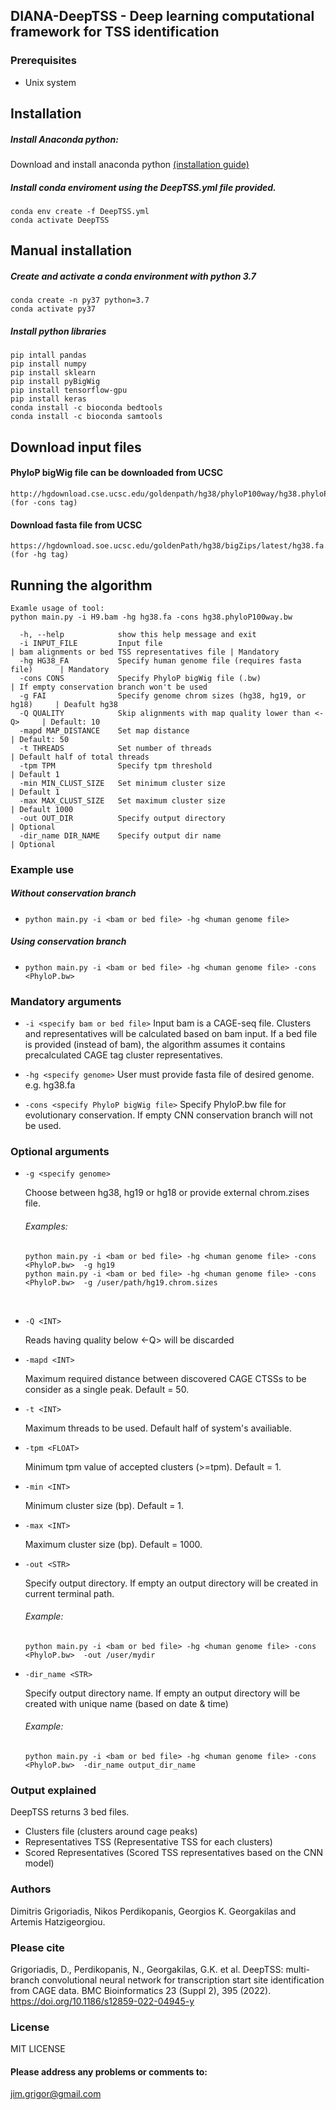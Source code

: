 ## DIANA-DeepTSS - Deep learning computational framework for TSS identification

### Prerequisites
- Unix system

## Installation

##### Install Anaconda python:
Download and install anaconda python [(installation guide)](https://docs.conda.io/projects/conda/en/latest/user-guide/install/linux.html)

##### Install conda enviroment using the DeepTSS.yml file provided.
```
conda env create -f DeepTSS.yml
conda activate DeepTSS
```
### 
## Manual installation

##### Create and activate a conda environment with python 3.7
```
conda create -n py37 python=3.7
conda activate py37
```
##### Install python libraries
```
pip intall pandas
pip install numpy
pip install sklearn
pip install pyBigWig
pip install tensorflow-gpu
pip install keras
conda install -c bioconda bedtools
conda install -c bioconda samtools
```

## Download input files

#### PhyloP bigWig file can be downloaded from UCSC 
```
http://hgdownload.cse.ucsc.edu/goldenpath/hg38/phyloP100way/hg38.phyloP100way.bw (for -cons tag)
```
 #### Download fasta file from UCSC
```
https://hgdownload.soe.ucsc.edu/goldenPath/hg38/bigZips/latest/hg38.fa.gz (for -hg tag)
```

## Running the algorithm
```
Examle usage of tool:
python main.py -i H9.bam -hg hg38.fa -cons hg38.phyloP100way.bw

  -h, --help            show this help message and exit
  -i INPUT_FILE         Input file                                           | bam alignments or bed TSS representatives file | Mandatory
  -hg HG38_FA           Specify human genome file (requires fasta file)      | Mandatory
  -cons CONS            Specify PhyloP bigWig file (.bw)                     | If empty conservation branch won't be used
  -g FAI                Specify genome chrom sizes (hg38, hg19, or hg18)     | Deafult hg38
  -Q QUALITY            Skip alignments with map quality lower than <-Q>     | Default: 10
  -mapd MAP_DISTANCE    Set map distance                                     | Default: 50
  -t THREADS            Set number of threads                                | Default half of total threads
  -tpm TPM              Specify tpm threshold                                | Default 1
  -min MIN_CLUST_SIZE   Set minimum cluster size                             | Default 1
  -max MAX_CLUST_SIZE   Set maximum cluster size                             | Default 1000
  -out OUT_DIR          Specify output directory                             | Optional
  -dir_name DIR_NAME    Specify output dir name                              | Optional
```

### Example use

##### Without conservation branch
* `python main.py -i <bam or bed file> -hg <human genome file> `

##### Using conservation branch
* `python main.py -i <bam or bed file> -hg <human genome file> -cons <PhyloP.bw> `

### Mandatory arguments

* `-i <specify bam or bed file>`
   Input bam is a CAGE-seq file.
   Clusters and representatives will be calculated based on bam input.
   If a bed file is provided (instead of bam), the algorithm assumes it contains precalculated CAGE tag cluster representatives.
      
* `-hg <specify genome>`
   User must provide fasta file of desired genome. e.g. hg38.fa

* `-cons <specify PhyloP bigWig file>`
   Specify PhyloP.bw file for evolutionary conservation. If empty CNN conservation branch will not be used.

### Optional arguments

* ` -g <specify genome> `

   Choose between hg38, hg19 or hg18 or provide external chrom.zises file.
   ###### Examples:
   ``` 
   python main.py -i <bam or bed file> -hg <human genome file> -cons <PhyloP.bw>  -g hg19
   python main.py -i <bam or bed file> -hg <human genome file> -cons <PhyloP.bw>  -g /user/path/hg19.chrom.sizes
   ```
<br>

* ` -Q <INT> `

   Reads having quality below <-Q> will be discarded
   
* `-mapd <INT>`

   Maximum required distance between discovered CAGE CTSSs to be consider as a single peak. Default = 50.
    
* `-t <INT>`

    Maximum threads to be used. Default half of system's availiable.

* `-tpm <FLOAT>`

   Minimum tpm value of accepted clusters (>=tpm). Default = 1.
   
* `-min <INT>`

   Minimum cluster size (bp). Default = 1.
    
* `-max <INT>`

   Maximum cluster size (bp). Default = 1000.
   
* `-out <STR>`

   Specify output directory. If empty an output directory will be created in current terminal path.
   ###### Example:
  `python main.py -i <bam or bed file> -hg <human genome file> -cons <PhyloP.bw>  -out /user/mydir`

* `-dir_name <STR>`

   Specify output directory name. If empty an output directory will be created with unique name (based on date & time)
   
   ###### Example:
  `python main.py -i <bam or bed file> -hg <human genome file> -cons <PhyloP.bw>  -dir_name output_dir_name`

### Output explained
DeepTSS returns 3 bed files.
- Clusters file          (clusters around cage peaks)
- Representatives TSS    (Representative TSS for each clusters)
- Scored Representatives (Scored TSS representatives based on the CNN model)



### Authors

Dimitris Grigoriadis, Nikos Perdikopanis, Georgios K. Georgakilas and Artemis Hatzigeorgiou.


### Please cite
Grigoriadis, D., Perdikopanis, N., Georgakilas, G.K. et al. DeepTSS: multi-branch convolutional neural network for transcription start site identification from CAGE data. BMC Bioinformatics 23 (Suppl 2), 395 (2022). https://doi.org/10.1186/s12859-022-04945-y


### License
MIT LICENSE

#### Please address any problems or comments to: 

jim.grigor@gmail.com

